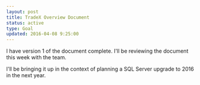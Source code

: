 ```yaml
---
layout: post
title: TradeX Overview Document
status: active
type: Goal
updated: 2016-04-08 9:25:00
---
```


I have version 1 of the document complete.  I'll be reviewing the document this week with the team.

I'll be bringing it up in the context of planning a SQL Server upgrade to 2016 in the next year.
